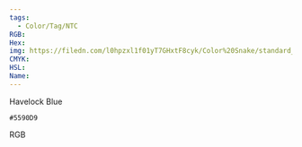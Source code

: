 ```yaml
---
tags:
  - Color/Tag/NTC
RGB:
Hex:
img: https://filedn.com/l0hpzxl1f01yT7GHxtF8cyk/Color%20Snake/standard_csv_to_svg/5590D9.svg
CMYK:
HSL:
Name:
---
```

Havelock Blue
```palette
#5590D9
```
RGB
